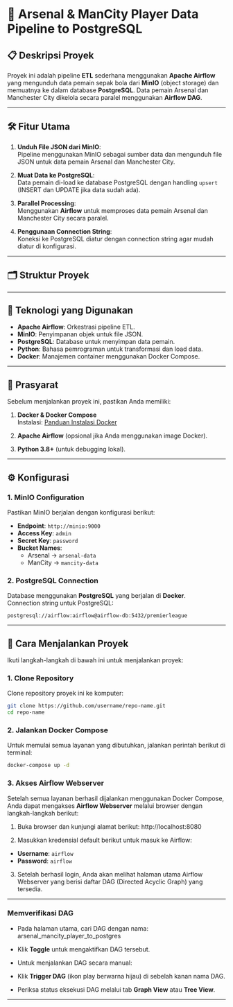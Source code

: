 # 🚀 **Arsenal & ManCity Player Data Pipeline to PostgreSQL**

## 📋 **Deskripsi Proyek**
Proyek ini adalah pipeline **ETL** sederhana menggunakan **Apache Airflow** yang mengunduh data pemain sepak bola dari **MinIO** (object storage) dan memuatnya ke dalam database **PostgreSQL**. Data pemain Arsenal dan Manchester City dikelola secara paralel menggunakan **Airflow DAG**.

---

## 🛠️ **Fitur Utama**
1. **Unduh File JSON dari MinIO**:  
   Pipeline menggunakan MinIO sebagai sumber data dan mengunduh file JSON untuk data pemain Arsenal dan Manchester City.

2. **Muat Data ke PostgreSQL**:  
   Data pemain di-load ke database PostgreSQL dengan handling `upsert` (INSERT dan UPDATE jika data sudah ada).

3. **Parallel Processing**:  
   Menggunakan **Airflow** untuk memproses data pemain Arsenal dan Manchester City secara paralel.

4. **Penggunaan Connection String**:  
   Koneksi ke PostgreSQL diatur dengan connection string agar mudah diatur di konfigurasi.

---

## 🗂️ **Struktur Proyek**

---

## 🚀 **Teknologi yang Digunakan**
- **Apache Airflow**: Orkestrasi pipeline ETL.
- **MinIO**: Penyimpanan objek untuk file JSON.
- **PostgreSQL**: Database untuk menyimpan data pemain.
- **Python**: Bahasa pemrograman untuk transformasi dan load data.
- **Docker**: Manajemen container menggunakan Docker Compose.

---

## 🔧 **Prasyarat**
Sebelum menjalankan proyek ini, pastikan Anda memiliki:
1. **Docker & Docker Compose**  
   Instalasi: [Panduan Instalasi Docker](https://docs.docker.com/get-docker/)

2. **Apache Airflow** (opsional jika Anda menggunakan image Docker).

3. **Python 3.8+** (untuk debugging lokal).

---

## ⚙️ **Konfigurasi**
### **1. MinIO Configuration**
Pastikan MinIO berjalan dengan konfigurasi berikut:
- **Endpoint**: `http://minio:9000`
- **Access Key**: `admin`
- **Secret Key**: `password`
- **Bucket Names**: 
   - Arsenal → `arsenal-data`
   - ManCity → `mancity-data`

### **2. PostgreSQL Connection**
Database menggunakan **PostgreSQL** yang berjalan di **Docker**.  
Connection string untuk PostgreSQL:
```plaintext
postgresql://airflow:airflow@airflow-db:5432/premierleague
```

---

## 🚀 **Cara Menjalankan Proyek**

Ikuti langkah-langkah di bawah ini untuk menjalankan proyek:

### **1. Clone Repository**
Clone repository proyek ini ke komputer:
```bash
git clone https://github.com/username/repo-name.git
cd repo-name
```

### **2. Jalankan Docker Compose**

Untuk memulai semua layanan yang dibutuhkan, jalankan perintah berikut di terminal:

```bash
docker-compose up -d
```

### **3. Akses Airflow Webserver**

Setelah semua layanan berhasil dijalankan menggunakan Docker Compose, Anda dapat mengakses **Airflow Webserver** melalui browser dengan langkah-langkah berikut:

1. Buka browser dan kunjungi alamat berikut: http://localhost:8080

2. Masukkan kredensial default berikut untuk masuk ke Airflow:
- **Username**: `airflow`
- **Password**: `airflow`

3. Setelah berhasil login, Anda akan melihat halaman utama Airflow Webserver yang berisi daftar DAG (Directed Acyclic Graph) yang tersedia.

---

### **Memverifikasi DAG**
- Pada halaman utama, cari DAG dengan nama: arsenal_mancity_player_to_postgres

- Klik **Toggle** untuk mengaktifkan DAG tersebut.
- Untuk menjalankan DAG secara manual:
- Klik **Trigger DAG** (ikon play berwarna hijau) di sebelah kanan nama DAG.
- Periksa status eksekusi DAG melalui tab **Graph View** atau **Tree View**.

---




